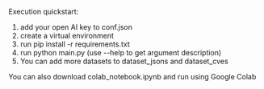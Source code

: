 Execution quickstart:

1. add your open AI key to conf.json
2. create a virtual environment 
3. run pip install -r requirements.txt
4. run python main.py (use --help to get argument description)
5. You can add more datasets to dataset_jsons and dataset_cves

You can also download colab_notebook.ipynb and run using Google Colab